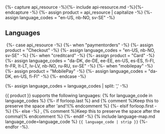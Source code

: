 {%- capture api_resource -%}{%- include api-resource.md -%}{%- endcapture -%}
{%- assign product = api_resource  | capitalize -%}
{%- assign language_codes = "en-US, nb-NO, sv-SE" -%}

## Languages
​
{%- case api_resource  -%}
    {%- when "paymentorders" -%}
        {%- assign product = "Checkout" -%}
        {%- assign language_codes = "en-US, nb-NO, sv-SE" -%}
    {%- when "creditcard" -%}
        {%- assign product = "Card" -%}
        {%- assign language_codes = "da-DK, de-DE, ee-EE, en-US, es-ES, fi-FI, fr-FR, lt-LT, lv-LV, nb-NO, ru-RU, sv-SE" -%}
    {%- when "mobilepay" -%}
        {%- assign product = "MobilePay" -%}
        {%- assign language_codes = "da-DK, en-US, fi-FI" -%}
{%- endcase -%}

{%- assign language_codes = language_codes | split: ',' -%}

{{ product }} supports the following languages:
{% for language_code in language_codes %}
{%- if forloop.last %}
 and {% comment %}Keep this to preserve the space after 'and'!{% endcomment %}
{%- elsif forloop.first -%}
{%- else -%}
, {% comment %}Keep this to preserve the space after the comma!{% endcomment %}
{%- endif -%}
{% include language-map.md language_code=language_code %} `{{ language_code | strip }}`
{%- endfor -%}.
